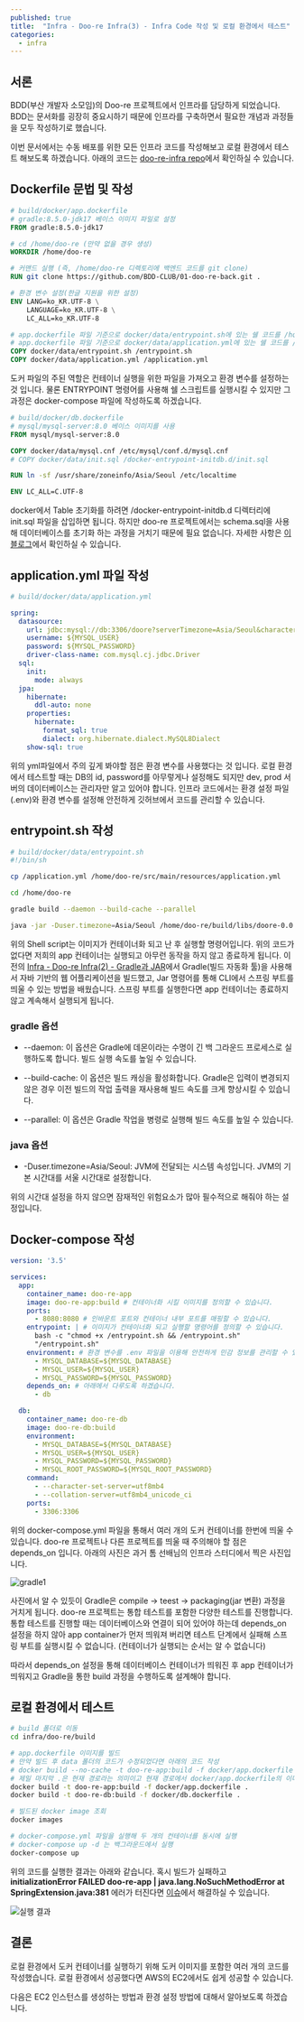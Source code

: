 ```yaml
---
published: true
title:  "Infra - Doo-re Infra(3) - Infra Code 작성 및 로컬 환경에서 테스트"
categories:
  - infra
---
```


## 서론

BDD(부산 개발자 소모임)의 Doo-re 프로젝트에서 인프라를 담당하게 되었습니다. BDD는 문서화를 굉장히 중요시하기 때문에 인프라를 구축하면서 필요한 개념과 과정들을 모두 작성하기로 했습니다.

이번 문서에서는 수동 배포를 위한 모든 인프라 코드를 작성해보고 로컬 환경에서 테스트 해보도록 하겠습니다. 아래의 코드는 [doo-re-infra repo](https://github.com/02ggang9/01-doo-re-infrastructure)에서 확인하실 수 있습니다.


## Dockerfile 문법 및 작성

~~~dockerfile
# build/docker/app.dockerfile
# gradle:8.5.0-jdk17 베이스 이미지 파일로 설정
FROM gradle:8.5.0-jdk17 

# cd /home/doo-re (만약 없을 경우 생성)
WORKDIR /home/doo-re

# 커맨드 실행 (즉, /home/doo-re 디렉토리에 백엔드 코드를 git clone)
RUN git clone https://github.com/BDD-CLUB/01-doo-re-back.git .

# 환경 변수 설정(한글 지원을 위한 설정)
ENV LANG=ko_KR.UTF-8 \
    LANGUAGE=ko_KR.UTF-8 \
    LC_ALL=ko_KR.UTF-8

# app.dockerfile 파일 기준으로 docker/data/entrypoint.sh에 있는 쉘 코드를 /home/doo-re/entrypoint.sh에 복사
# app.dockerfile 파일 기준으로 docker/data/application.yml에 있는 쉘 코드를 /home/doo-re/application.yml에 복사
COPY docker/data/entrypoint.sh /entrypoint.sh
COPY docker/data/application.yml /application.yml

~~~

도커 파일의 주된 역할은 컨테이너 실행을 위한 파일을 가져오고 환경 변수를 설정하는 것 입니다. 물론 ENTRYPOINT 명령어를 사용해 쉘 스크립트를 실행시킬 수 있지만 그 과정은 docker-compose 파일에 작성하도록 하겠습니다.

~~~dockerfile
# build/docker/db.dockerfile
# mysql/mysql-server:8.0 베이스 이미지를 사용
FROM mysql/mysql-server:8.0

COPY docker/data/mysql.cnf /etc/mysql/conf.d/mysql.cnf
# COPY docker/data/init.sql /docker-entrypoint-initdb.d/init.sql

RUN ln -sf /usr/share/zoneinfo/Asia/Seoul /etc/localtime

ENV LC_ALL=C.UTF-8
~~~

docker에서 Table 초기화를 하려면 /docker-entrypoint-initdb.d 디렉터리에 init.sql 파일을 삽입하면 됩니다. 하지만 doo-re 프로젝트에서는 schema.sql을 사용해 데이터베이스를 초기화 하는 과정을 거치기 때문에 필요 없습니다. 자세한 사항은 [이 블로그](https://kha0213.github.io/spring/schema.sql/)에서 확인하실 수 있습니다.

## application.yml 파일 작성

~~~yml
# build/docker/data/application.yml

spring:
  datasource:
    url: jdbc:mysql://db:3306/doore?serverTimezone=Asia/Seoul&characterEncoding=UTF-8
    username: ${MYSQL_USER}
    password: ${MYSQL_PASSWORD}
    driver-class-name: com.mysql.cj.jdbc.Driver
  sql:
    init:
      mode: always
  jpa:
    hibernate:
      ddl-auto: none
    properties:
      hibernate:
        format_sql: true
        dialect: org.hibernate.dialect.MySQL8Dialect
    show-sql: true
~~~

위의 yml파일에서 주의 깊게 봐야할 점은 환경 변수를 사용했다는 것 입니다. 로컬 환경에서 테스트할 때는 DB의 id, password를 아무렇게나 설정해도 되지만 dev, prod 서버의 데이터베이스는 관리자만 알고 있어야 합니다. 인프라 코드에서는 환경 설정 파일(.env)와 환경 변수를 설정해 안전하게 깃허브에서 코드를 관리할 수 있습니다.


## entrypoint.sh 작성

~~~sh
# build/docker/data/entrypoint.sh
#!/bin/sh

cp /application.yml /home/doo-re/src/main/resources/application.yml

cd /home/doo-re

gradle build --daemon --build-cache --parallel

java -jar -Duser.timezone=Asia/Seoul /home/doo-re/build/libs/doore-0.0.1-SNAPSHOT.jar

~~~

위의 Shell script는 이미지가 컨테이너화 되고 난 후 실행할 명령어입니다. 위의 코드가 없다면 저희의 app 컨테이너는 실행되고 아무런 동작을 하지 않고 종료하게 됩니다. 이전의 [Infra - Doo-re Infra(2) - Gradle과 JAR](https://02ggang9.github.io/infra/DooreInfra3/)에서 Gradle(빌드 자동화 툴)을 사용해서 자바 기반의 웹 어플리케이션을 빌드했고, Jar 명령어를 통해 CLI에서 스프링 부트를 띄울 수 있는 방법을 배웠습니다. 스프링 부트를 실행한다면 app 컨테이너는 종료하지 않고 계속해서 실행되게 됩니다.

### gradle 옵션

- --daemon: 이 옵션은 Gradle에 데몬이라는 수명이 긴 백 그라운드 프로세스로 실행하도록 합니다. 빌드 실행 속도를 높일 수 있습니다.

- --build-cache: 이 옵션은 빌드 캐싱을 활성화합니다. Gradle은 입력이 변경되지 않은 경우 이전 빌드의 작업 출력을 재사용해 빌드 속도를 크게 향상시킬 수 있습니다.

- --parallel: 이 옵션은 Gradle 작업을 병령로 실행해 빌드 속도를 높일 수 있습니다.

### java 옵션

- -Duser.timezone=Asia/Seoul: JVM에 전달되는 시스템 속성입니다. JVM의 기본 시간대를 서울 시간대로 설정합니다.

위의 시간대 설정을 하지 않으면 잠재적인 위험요소가 많아 필수적으로 해줘야 하는 설정입니다.


## Docker-compose 작성

~~~yml
version: '3.5'

services:
  app:
    container_name: doo-re-app
    image: doo-re-app:build # 컨테이너화 시킬 이미지를 정의할 수 있습니다.
    ports:
      - 8080:8080 # 인바운트 포트와 컨테이너 내부 포트를 매핑할 수 있습니다.
    entrypoint: | # 이미지가 컨테이너화 되고 실행할 명령어를 정의할 수 있습니다.
      bash -c "chmod +x /entrypoint.sh && /entrypoint.sh"
      "/entrypoint.sh"
    environment: # 환경 변수를 .env 파일을 이용해 안전하게 민감 정보를 관리할 수 있습니다.
      - MYSQL_DATABASE=${MYSQL_DATABASE}
      - MYSQL_USER=${MYSQL_USER}
      - MYSQL_PASSWORD=${MYSQL_PASSWORD}
    depends_on: # 아래에서 다루도록 하겠습니다.
      - db

  db:
    container_name: doo-re-db
    image: doo-re-db:build
    environment:
      - MYSQL_DATABASE=${MYSQL_DATABASE}
      - MYSQL_USER=${MYSQL_USER}
      - MYSQL_PASSWORD=${MYSQL_PASSWORD}
      - MYSQL_ROOT_PASSWORD=${MYSQL_ROOT_PASSWORD}
    command: 
      - --character-set-server=utf8mb4
      - --collation-server=utf8mb4_unicode_ci
    ports:
      - 3306:3306

~~~

위의 docker-compose.yml 파일을 통해서 여러 개의 도커 컨테이너를 한번에 띄울 수 있습니다. doo-re 프로젝트나 다른 프로젝트를 띄울 때 주의해야 할 점은 depends_on 입니다. 아래의 사진은 과거 톰 선배님의 인프라 스터디에서 찍은 사진입니다.

![gradle1](https://github.com/02ggang9/02ggang9.github.io/blob/master/_posts/images/infra/infra3/dockercompose.png?raw=true)

사진에서 알 수 있듯이 Gradle은 compile -> teest -> packaging(jar 변환) 과정을 거치게 됩니다. doo-re 프로젝트는 통합 테스트를 포함한 다양한 테스트를 진행합니다. 통합 테스트를 진행할 때는 데이터베이스와 연결이 되어 있어야 하는데 depends_on 설정을 하지 않아 app container가 먼저 띄워져 버리면 테스트 단계에서 실패해 스프링 부트를 실행시킬 수 없습니다. (컨테이너가 실행되는 순서는 알 수 없습니다)

따라서 depends_on 설정을 통해 데이터베이스 컨테이너가 띄워진 후 app 컨테이너가 띄워지고 Gradle을 통한 build 과정을 수행하도록 설계해야 합니다.


## 로컬 환경에서 테스트

~~~sh
# build 폴더로 이동
cd infra/doo-re/build

# app.dockerfile 이미지를 빌드
# 만약 빌드 후 data 폴더의 코드가 수정되었다면 아래의 코드 작성
# docker build --no-cache -t doo-re-app:build -f docker/app.dockerfile .
# 제일 마지막 .은 현재 경로라는 의미이고 현재 경로에서 docker/app.dockerfile의 이미지를 빌드하겠다는 의미입니다.
docker build -t doo-re-app:build -f docker/app.dockerfile .
docker build -t doo-re-db:build -f docker/db.dockerfile .

# 빌드된 docker image 조회
docker images

# docker-compose.yml 파일을 실행해 두 개의 컨테이너를 동시에 실행
# docker-compose up -d 는 백그라운드에서 실행
docker-compose up
~~~

위의 코드를 실행한 결과는 아래와 같습니다. 혹시 빌드가 실패하고 **initializationError FAILED doo-re-app | java.lang.NoSuchMethodError at SpringExtension.java:381** 에러가 터진다면 [이슈](https://github.com/BDD-CLUB/01-doo-re-back/issues/15)에서 해결하실 수 있습니다.


![실행 결과](https://github.com/02ggang9/02ggang9.github.io/blob/master/_posts/images/infra/infra3/local1.png?raw=true)


## 결론

로컬 환경에서 도커 컨테이너를 실행하기 위해 도커 이미지를 포함한 여러 개의 코드를 작성했습니다. 로컬 환경에서 성공했다면 AWS의 EC2에서도 쉽게 성공할 수 있습니다. 

다음은 EC2 인스턴스를 생성하는 방법과 환경 설정 방법에 대해서 알아보도록 하겠습니다.
